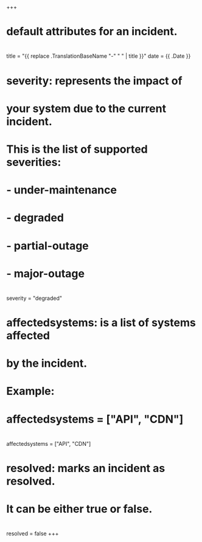 +++
# default attributes for an incident.
#
title = "{{ replace .TranslationBaseName "-" " " | title }}"
date = {{ .Date }}

# severity: represents the impact of
# your system due to the current incident.
# This is the list of supported severities:
#
# - under-maintenance
# - degraded
# - partial-outage
# - major-outage
#
severity = "degraded"

# affectedsystems: is a list of systems affected
# by the incident.
# Example:
# affectedsystems = ["API", "CDN"]
#
affectedsystems = ["API", "CDN"]

# resolved: marks an incident as resolved.
# It can be either true or false.
#
resolved = false
+++
